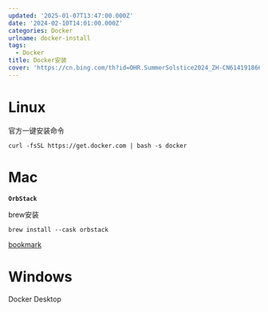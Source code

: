 ```yaml
---
updated: '2025-01-07T13:47:00.000Z'
date: '2024-02-10T14:01:00.000Z'
categories: Docker
urlname: docker-install
tags:
  - Docker
title: Docker安装
cover: 'https://cn.bing.com/th?id=OHR.SummerSolstice2024_ZH-CN6141918663_UHD.jpg&rf=LaDigue_UHD.jpg&pid=hp&w=3840&h=2160&rs=1&c=4'
---
```


# Linux


官方一键安装命令


```shell
curl -fsSL https://get.docker.com | bash -s docker
```


# Mac


**`OrbStack`**


brew安装


```shell
brew install --cask orbstack
```


[bookmark](https://orbstack.dev/)


# Windows


Docker Desktop

